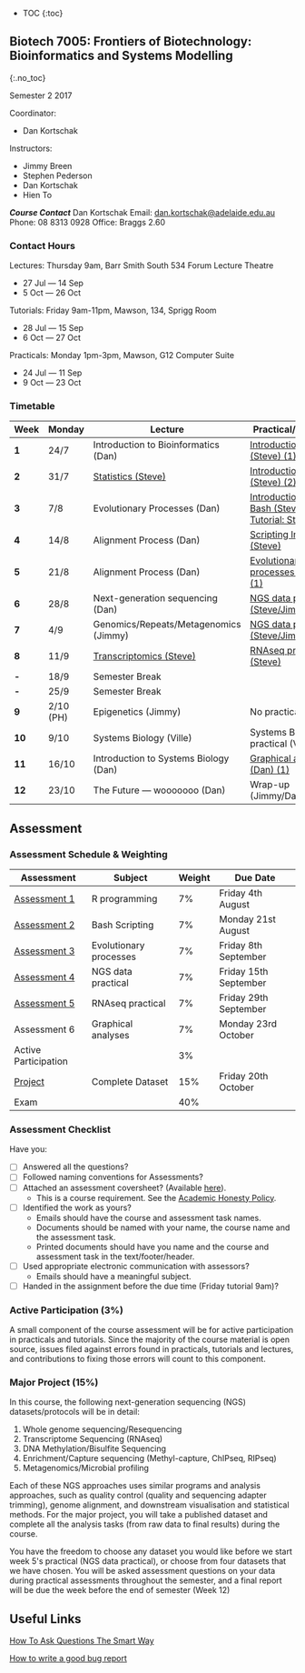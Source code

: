 * TOC
{:toc}

## Biotech 7005: Frontiers of Biotechnology: Bioinformatics and Systems Modelling
{:.no_toc}

Semester 2 2017

Coordinator:
- Dan Kortschak

Instructors:
- Jimmy Breen
- Stephen Pederson
- Dan Kortschak
- Hien To

__*Course Contact*__
Dan Kortschak
Email: dan.kortschak@adelaide.edu.au
Phone: 08 8313 0928
Office: Braggs 2.60

### Contact Hours

Lectures: Thursday 9am, Barr Smith South 534 Forum Lecture Theatre
- 27 Jul — 14 Sep
- 5 Oct — 26 Oct

Tutorials: Friday 9am-11pm, Mawson, 134, Sprigg Room
- 28 Jul — 15 Sep
- 6 Oct — 27 Oct

Practicals: Monday 1pm-3pm, Mawson, G12 Computer Suite
- 24 Jul — 11 Sep
- 9 Oct — 23 Oct

### Timetable

| **Week** | **Monday** |**Lecture**    | **Practical/Tutorial** |
|----------|------------|---------------|---------------|
| **1** | 24/7 | Introduction to Bioinformatics (Dan)| [Introduction to R (Steve) (1)](Practicals/R_Practicals) |
| **2** | 31/7 | [Statistics (Steve)](Lectures/02-statistics.html) | [Introduction to R (Steve) (2)](Practicals/R_Practicals) |
| **3** | 7/8  | Evolutionary Processes (Dan) | [Introduction To Bash (Steve)](Practicals/Bash_Practicals/1_IntroBash.md) <br> [Tutorial: Statistics](Tutorials/Wk3_Statistics.html)|
| **4** | 14/8 | Alignment Process (Dan) | [Scripting In Bash (Steve)](Practicals/Bash_Practicals/2_BashScripting.md) |
| **5** | 21/8 | Alignment Process (Dan) | [Evolutionary processes (Dan) (1)](evolutionary_prac/evolutionary.md) |
| **6** | 28/8 | Next-generation sequencing (Dan) | [NGS data practical (Steve/Jimmy) (1)](http://uofabioinformaticshub.github.io/Intro-NGS/pdfs-latest/trainee_handout.pdf) |
| **7** | 4/9  | Genomics/Repeats/Metagenomics (Jimmy) | [NGS data practical (Steve/Jimmy) (2)](http://uofabioinformaticshub.github.io/Intro-NGS/pdfs-latest/trainee_handout.pdf) |
| **8** | 11/9 | [Transcriptomics (Steve)](Lectures/08-transcriptomics.html) | [RNAseq practical (Steve)](Practicals/Transcriptome_Practical/Transcriptomic_Practical) |
| **-** | 18/9 | Semester Break |
| **-** | 25/9 | Semester Break |
| **9** | 2/10 (PH) | Epigenetics (Jimmy) | No practical (PH) |
| **10** | 9/10 | Systems Biology (Ville) | Systems Biology practical (Ville) (1) |
| **11** | 16/10 | Introduction to Systems Biology (Dan)  | [Graphical analyses (Dan) (1)](https://github.com/kortschak/graphprac)  |
| **12** | 23/10 | The Future — wooooooo (Dan) | Wrap-up (Jimmy/Dan/Steve)  |


## Assessment

### Assessment Schedule & Weighting

| **Assessment** | **Subject** | **Weight** | **Due Date** |
|----------------|-------------|------------|--------------|
| [Assessment 1](Assignments/Assignment1.md) | R programming | 7% | Friday 4th August |
| [Assessment 2](Assignments/Assignment2.md) | Bash Scripting | 7% | Monday 21st August |
| [Assessment 3](evolutionary_prac/evolutionary.md) | Evolutionary processes | 7% | Friday 8th September |
| [Assessment 4](Assignments/practical_assignment4_ngs.md) | NGS data practical | 7% | Friday 15th September |
| [Assessment 5](Assignments/Assignment5) | RNAseq practical | 7% | Friday 29th September |
| Assessment 6 | Graphical analyses | 7% | Monday 23rd October |
| Active Participation | | 3% | |
| [Project](Assignments/major_project.md) | Complete Dataset | 15% | Friday 20th October |
| Exam | | 40% | |

### Assessment Checklist

Have you:

- [ ] Answered all the questions?
- [ ] Followed naming conventions for Assessments?
- [ ] Attached an assessment coversheet? (Available [here](http://www.sciences.adelaide.edu.au/current-students/forms/assessment%20cover%20sheet-28mar.pdf)).
	- This is a course requirement. See the [Academic Honesty Policy](http://www.adelaide.edu.au/policies/230/).
- [ ] Identified the work as yours?
	- Emails should have the course and assessment task names.
	- Documents should be named with your name, the course name and the assessment task.
	- Printed documents should have you name and the course and assessment task in the text/footer/header.
- [ ] Used appropriate electronic communication with assessors?
	- Emails should have a meaningful subject.
- [ ] Handed in the assignment before the due time (Friday tutorial 9am)?

### Active Participation (3%)

A small component of the course assessment will be for active participation in practicals and tutorials.
Since the majority of the course material is open source, issues filed against errors found in practicals, tutorials and lectures, and contributions to fixing those errors will count to this component.

### Major Project (15%)

In this course, the following next-generation sequencing (NGS) datasets/protocols will be in detail:

1. Whole genome sequencing/Resequencing
2. Transcriptome Sequencing (RNAseq)
3. DNA Methylation/Bisulfite Sequencing
4. Enrichment/Capture sequencing (Methyl-capture, ChIPseq, RIPseq)
5. Metagenomics/Microbial profiling

Each of these NGS approaches uses similar programs and analysis approaches, such as quality control (quality and sequencing adapter trimming), genome alignment, and downstream visualisation and statistical methods. For the major project, you will take a published dataset and complete all the analysis tasks (from raw data to final results) during the course.

You have the freedom to choose any dataset you would like before we start week 5's practical (NGS data practical), or choose from four datasets that we have chosen. You will be asked assessment questions on your data during practical assessments throughout the semester, and a final report will be due the week before the end of semester (Week 12)

## Useful Links

[How To Ask Questions The Smart Way](http://www.catb.org/esr/faqs/smart-questions.html)

[How to write a good bug report](https://musescore.org/en/developers-handbook/how-write-good-bug-report-step-step-instructions)
